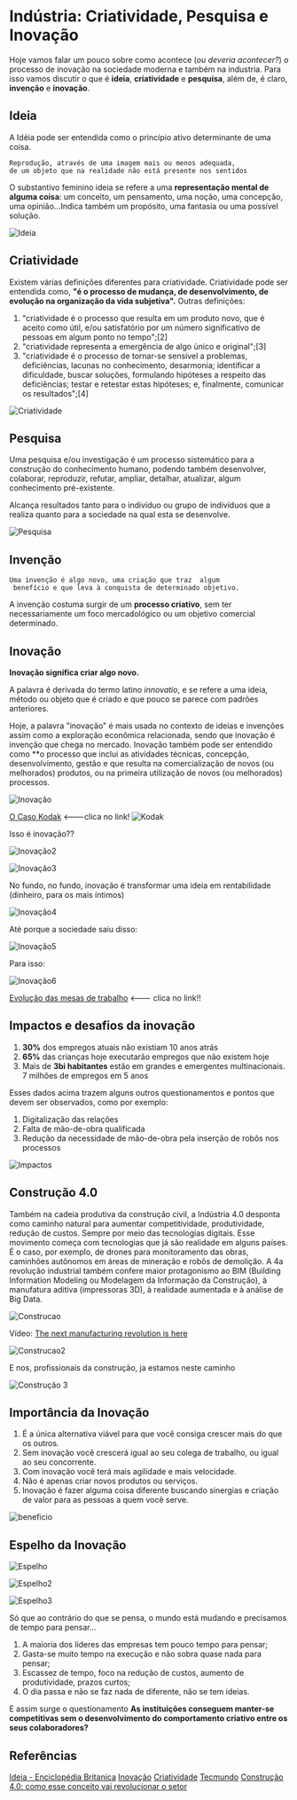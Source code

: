 # Indústria: Criatividade, Pesquisa e Inovação


Hoje vamos falar um pouco sobre como acontece (_ou deveria acontecer?_) o processo de inovação na sociedade moderna e também na industria. Para isso vamos discutir o que é **ideia**, **criatividade** e **pesquisa**, além de, é claro, **invenção** e **inovação**. 



## Ideia

A Idéia pode ser entendida como o princípio ativo determinante de uma coisa.

```
Reprodução, através de uma imagem mais ou menos adequada, 
de um objeto que na realidade não está presente nos sentidos
```

O substantivo feminino ideia se refere a uma **representação mental de alguma coisa**: um conceito, um pensamento, uma noção, uma concepção, uma opinião...Indica também um propósito, uma fantasia ou uma possível solução.


![Ideia](https://github.com/leaodebrito/projetoetecnologiaccv.github.io/blob/main/Aulas/aula4/ideia.jpg?raw=true)



## Criatividade

Existem várias definições diferentes para criatividade. Criatividade pode ser entendida como, **"é o processo de mudança, de desenvolvimento, de evolução na organização da vida subjetiva".** Outras definições:

1. "criatividade é o processo que resulta em um produto novo, que é aceito como útil, e/ou satisfatório por um número significativo de pessoas em algum ponto no tempo";[2]
2. "criatividade representa a emergência de algo único e original";[3]
3. "criatividade é o processo de tornar-se sensível a problemas, deficiências, lacunas no conhecimento, desarmonia; identificar a dificuldade, buscar soluções, formulando hipóteses a respeito das deficiências; testar e retestar estas hipóteses; e, finalmente, comunicar os resultados";[4]

![Criatividade](https://github.com/leaodebrito/projetoetecnologiaccv.github.io/blob/main/Aulas/aula4/criatividade.jpg?raw=true)



## Pesquisa

Uma pesquisa e/ou investigação é um processo sistemático para a construção do conhecimento humano, podendo também desenvolver, colaborar, reproduzir, refutar, ampliar, detalhar, atualizar, algum conhecimento pré-existente.

Alcança resultados tanto para o indivíduo ou grupo de indivíduos que a realiza quanto para a sociedade na qual esta se desenvolve.

![Pesquisa](https://github.com/leaodebrito/projetoetecnologiaccv.github.io/blob/main/Aulas/aula4/pesquisa.jpg?raw=true)



## Invenção

```
Uma invenção é algo novo, uma criação que traz  algum
 benefício e que leva à conquista de determinado objetivo. 
```

A invenção costuma surgir de um **processo criativo**, sem ter necessariamente um foco mercadológico ou um objetivo comercial determinado.



## Inovação

**Inovação significa criar algo novo.** 

A palavra é derivada do termo latino _innovatio_, e se refere a uma ideia, método ou objeto que é criado e que pouco se parece com padrões anteriores. 

Hoje, a palavra "inovação" é mais usada no contexto de ideias e invenções assim como a exploração econômica relacionada, sendo que inovação é invenção que chega no mercado. Inovação também pode ser entendido como **o processo que inclui as atividades técnicas, concepção, desenvolvimento, gestão e que resulta na comercialização de novos (ou melhorados) produtos, ou na primeira utilização de novos (ou melhorados) processos.


![Inovação](https://github.com/leaodebrito/projetoetecnologiaccv.github.io/blob/main/Aulas/aula4/inovacao.png?raw=true)

[O Caso Kodak](https://www.youtube.com/watch?v=6I5dxztwDJ0) <---clica no link!
![Kodak](https://github.com/leaodebrito/projetoetecnologiaccv.github.io/blob/main/Aulas/aula4/kodak.png?raw=true)



Isso é inovação??

![Inovação2](https://github.com/leaodebrito/projetoetecnologiaccv.github.io/blob/main/Aulas/aula4/inovacao2.png?raw=true)

![Inovação3](https://github.com/leaodebrito/projetoetecnologiaccv.github.io/blob/main/Aulas/aula4/inovacao3.png?raw=true)


No fundo, no fundo, inovação é transformar uma ideia em rentabilidade (dinheiro, para os mais íntimos)

![Inovação4](https://github.com/leaodebrito/projetoetecnologiaccv.github.io/blob/main/Aulas/aula4/inovacao4.jpg?raw=true)


Até porque a sociedade saiu disso:

![Inovação5](https://github.com/leaodebrito/projetoetecnologiaccv.github.io/blob/main/Aulas/aula4/inovacao5.png?raw=true)

Para isso:

![Inovação6](https://github.com/leaodebrito/projetoetecnologiaccv.github.io/blob/main/Aulas/aula4/Inovacao6.png?raw=true)


[Evolução das mesas de trabalho](https://www.youtube.com/watch?v=uGI00HV7Cfw) <--- clica no link!!



## Impactos e desafios da inovação

1. **30%** dos empregos atuais não existiam 10 anos atrás
2. **65%** das crianças hoje executarão empregos que não existem hoje
3. Mais de **3bi habitantes** estão em grandes e emergentes multinacionais. 7 milhões de empregos em 5 anos

Esses dados acima trazem alguns outros questionamentos e pontos que devem ser observados, como por exemplo:

1. Digitalização das relações
2. Falta de mão-de-obra qualificada
3. Redução da necessidade de mão-de-obra pela inserção de robôs nos processos

![Impactos](https://github.com/leaodebrito/projetoetecnologiaccv.github.io/blob/main/Aulas/aula4/impactos.png?raw=true)


## Construção 4.0

Também na cadeia produtiva da construção civil, a Indústria 4.0 desponta como caminho natural para aumentar competitividade, produtividade, redução de custos. Sempre por meio das tecnologias digitais.
Esse movimento começa com tecnologias que já são realidade em alguns países. É o caso, por exemplo, de drones para monitoramento das obras, caminhões autônomos em áreas de mineração e robôs de demolição.
A 4a revolução industrial também confere maior protagonismo ao BIM (Building Information Modeling ou Modelagem da Informação da Construção), à manufatura aditiva (impressoras 3D), à  realidade aumentada e à análise de Big Data.

![Construcao](https://github.com/leaodebrito/projetoetecnologiaccv.github.io/blob/main/Aulas/aula4/construcao.png?raw=true)

Vídeo: [The next manufacturing revolution is here](https://www.youtube.com/watch?v=AyWtIwwEgS0)


![Construcao2](https://github.com/leaodebrito/projetoetecnologiaccv.github.io/blob/main/Aulas/aula4/construcao2.png?raw=true)


E nos, profissionais da construção, ja estamos neste caminho

![Construção 3](https://github.com/leaodebrito/projetoetecnologiaccv.github.io/blob/main/Aulas/aula4/construcao3.png?raw=true)


## Importância da Inovação

1. É a única alternativa viável para que você consiga crescer mais do que os outros.
2. Sem inovação você crescerá igual ao seu colega de trabalho, ou igual ao seu concorrente.
3. Com inovação você terá mais agilidade e mais velocidade. 
4. Não é apenas criar novos produtos ou serviços. 
5. Inovação é fazer alguma coisa diferente buscando sinergias e criação de valor para as pessoas a quem você serve.

![beneficio](https://github.com/leaodebrito/projetoetecnologiaccv.github.io/blob/main/Aulas/aula4/beneficio.png?raw=true)



## Espelho da Inovação

![Espelho](https://github.com/leaodebrito/projetoetecnologiaccv.github.io/blob/main/Aulas/aula4/espelho2.jpg?raw=true)

![Espelho2](https://github.com/leaodebrito/projetoetecnologiaccv.github.io/blob/main/Aulas/aula4/espelho3.png?raw=true)

![Espelho3](https://github.com/leaodebrito/projetoetecnologiaccv.github.io/blob/main/Aulas/aula4/Espelho.png?raw=true)


Só que ao contrário do que se pensa, o mundo está mudando e precisamos de tempo para pensar...

1. A maioria dos líderes das empresas tem pouco tempo para pensar;
2. Gasta-se muito tempo na execução e não sobra quase nada para pensar;
3. Escassez de tempo, foco na redução de custos, aumento de produtividade, prazos curtos; 
4. O dia passa e não se faz nada de diferente, não se tem ideias.


E assim surge o questionamento **As instituições conseguem manter-se competitivas sem o desenvolvimento do comportamento criativo entre os seus colaboradores?**



## Referências
[Ideia - Enciclopédia Britanica](https://www.britannica.com/topic/idea)
[Inovação](https://pt.wikipedia.org/wiki/Criatividade)
[Criatividade](https://pt.wikipedia.org/wiki/Inovação#cite_note-3)
[Tecmundo](https://www.youtube.com/c/tecmundo)
[Construção 4.0: como esse conceito vai revolucionar o setor](https://www.sienge.com.br/blog/construcao-4-0/)
